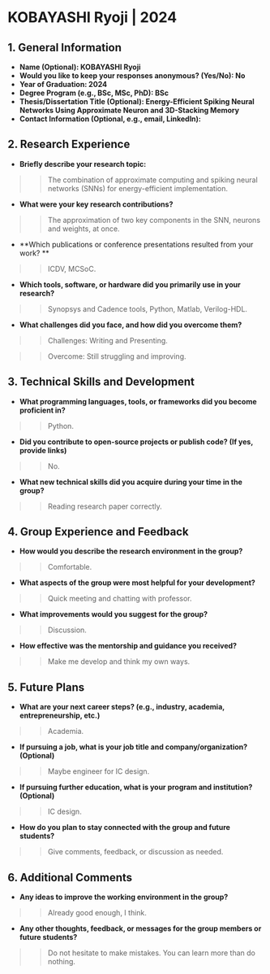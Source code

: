 # KOBAYASHI Ryoji | 2024

## 1. General Information
- **Name (Optional): KOBAYASHI Ryoji**
- **Would you like to keep your responses anonymous? (Yes/No): No**
- **Year of Graduation: 2024**
- **Degree Program (e.g., BSc, MSc, PhD): BSc**
- **Thesis/Dissertation Title (Optional): Energy-Efficient Spiking Neural Networks Using Approximate Neuron and 3D-Stacking Memory**
- **Contact Information (Optional, e.g., email, LinkedIn):**

## 2. Research Experience
- **Briefly describe your research topic:**

>> The combination of approximate computing and spiking neural networks (SNNs) for energy-efficient implementation.

- **What were your key research contributions?**

>> The approximation of two key components in the SNN, neurons and weights, at once.

- **Which publications or conference presentations resulted from your work? **

>> ICDV, MCSoC.

- **Which tools, software, or hardware did you primarily use in your research?**

>> Synopsys and Cadence tools, Python, Matlab, Verilog-HDL.

- **What challenges did you face, and how did you overcome them?**

>> Challenges:  Writing and Presenting.

>> Overcome: Still struggling and improving.

## 3. Technical Skills and Development
- **What programming languages, tools, or frameworks did you become proficient in?**

>> Python.

- **Did you contribute to open-source projects or publish code? (If yes, provide links)**

>> No.

- **What new technical skills did you acquire during your time in the group?**

>> Reading research paper correctly.

## 4. Group Experience and Feedback
- **How would you describe the research environment in the group?**

>> Comfortable.

- **What aspects of the group were most helpful for your development?**

>> Quick meeting and chatting with professor.

- **What improvements would you suggest for the group?**

>> Discussion.

- **How effective was the mentorship and guidance you received?**

>> Make me develop and think my own ways.

## 5. Future Plans
- **What are your next career steps? (e.g., industry, academia, entrepreneurship, etc.)**

>> Academia.

- **If pursuing a job, what is your job title and company/organization? (Optional)**

>> Maybe engineer for IC design.

- **If pursuing further education, what is your program and institution? (Optional)**

>> IC design.

- **How do you plan to stay connected with the group and future students?**

>> Give comments, feedback, or discussion as needed.

## 6. Additional Comments
- **Any ideas to improve the working environment in the group?**

>> Already good enough, I think.

- **Any other thoughts, feedback, or messages for the group members or future students?**

>> Do not hesitate to make mistakes. You can learn more than do nothing.

